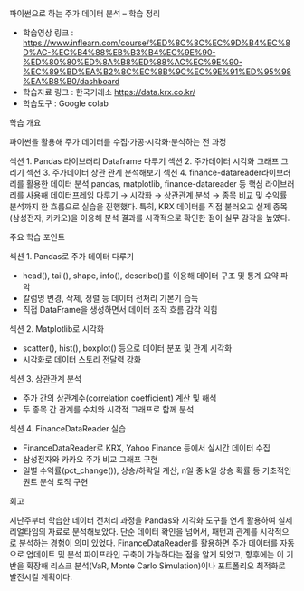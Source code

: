 파이썬으로 하는 주가 데이터 분석 – 학습 정리
- 학습영상 링크 : https://www.inflearn.com/course/%ED%8C%8C%EC%9D%B4%EC%8D%AC-%EC%B4%88%EB%B3%B4%EC%9E%90-%ED%80%80%ED%8A%B8%ED%88%AC%EC%9E%90-%EC%89%BD%EA%B2%8C%EC%8B%9C%EC%9E%91%ED%95%98%EA%B8%B0/dashboard
- 학습자료 링크 : 한국거래소 https://data.krx.co.kr/
- 학습도구 : Google colab

학습 개요

파이썬을 활용해 주가 데이터를 수집·가공·시각화·분석하는 전 과정

섹션 1. Pandas 라이브러리 Dataframe 다루기
섹션 2. 주가데이터 시각화 그래프 그리기 
섹션 3. 주가데이터 상관 관계 분석해보기
섹션 4. finance-datareader라이브러리를 활용한 데이터 분석
pandas, matplotlib, finance-datareader 등 핵심 라이브러리를 사용해 데이터프레임 다루기 → 시각화 → 상관관계 분석 → 종목 비교 및 수익률 분석까지 한 흐름으로 실습을 진행했다.
특히, KRX 데이터를 직접 불러오고 실제 종목(삼성전자, 카카오)을 이용해 분석 결과를 시각적으로 확인한 점이 실무 감각을 높였다.

주요 학습 포인트

섹션 1. Pandas로 주가 데이터 다루기

- head(), tail(), shape, info(), describe()를 이용해 데이터 구조 및 통계 요약 파악
- 칼럼명 변경, 삭제, 정렬 등 데이터 전처리 기본기 습득
- 직접 DataFrame을 생성하면서 데이터 조작 흐름 감각 익힘

섹션 2. Matplotlib로 시각화
- scatter(), hist(), boxplot() 등으로 데이터 분포 및 관계 시각화
- 시각화로 데이터 스토리 전달력 강화

섹션 3. 상관관계 분석
- 주가 간의 상관계수(correlation coefficient) 계산 및 해석
- 두 종목 간 관계를 수치와 시각적 그래프로 함께 분석

섹션 4. FinanceDataReader 실습
- FinanceDataReader로 KRX, Yahoo Finance 등에서 실시간 데이터 수집
- 삼성전자와 카카오 주가 비교 그래프 구현
- 일별 수익률(pct_change()), 상승/하락일 계산, n일 중 k일 상승 확률 등 기초적인 퀀트 분석 로직 구현

회고

지난주부터 학습한 데이터 전처리 과정을 Pandas와 시각화 도구를 연계 활용하여 실제 리얼타임의 자료로 분석해보았다.
단순 데이터 확인을 넘어서, 패턴과 관계를 시각적으로 분석하는 경험이 의미 있었다.
FinanceDataReader를 활용하면 주가 데이터를 자동으로 업데이트 및 분석 파이프라인 구축이 가능하다는 점을 알게 되었고, 
향후에는 이 기반을 확장해 리스크 분석(VaR, Monte Carlo Simulation)이나 포트폴리오 최적화로 발전시킬 계획이다.

